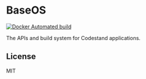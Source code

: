 BaseOS
======
[![Docker Automated build](https://img.shields.io/docker/automated/codestand/baseos.svg)](https://hub.docker.com/r/codestand/baseos/)

The APIs and build system for Codestand applications.


License
-------
MIT
